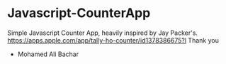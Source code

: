 # Javascript-CounterApp
Simple Javascript Counter App, heavily inspired by Jay Packer's.
https://apps.apple.com/app/tally-ho-counter/id1378386675?l
Thank you
- Mohamed Ali Bachar
